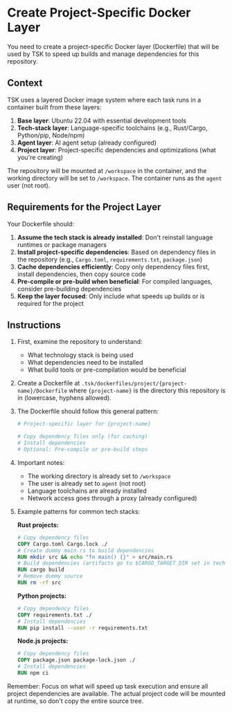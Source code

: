 # Create Project-Specific Docker Layer

You need to create a project-specific Docker layer (Dockerfile) that will be used by TSK to speed up builds and manage dependencies for this repository.

## Context

TSK uses a layered Docker image system where each task runs in a container built from these layers:
1. **Base layer**: Ubuntu 22.04 with essential development tools
2. **Tech-stack layer**: Language-specific toolchains (e.g., Rust/Cargo, Python/pip, Node/npm)
3. **Agent layer**: AI agent setup (already configured)
4. **Project layer**: Project-specific dependencies and optimizations (what you're creating)

The repository will be mounted at `/workspace` in the container, and the working directory will be set to `/workspace`. The container runs as the `agent` user (not root).

## Requirements for the Project Layer

Your Dockerfile should:

1. **Assume the tech stack is already installed**: Don't reinstall language runtimes or package managers
2. **Install project-specific dependencies**: Based on dependency files in the repository (e.g., `Cargo.toml`, `requirements.txt`, `package.json`)
3. **Cache dependencies efficiently**: Copy only dependency files first, install dependencies, then copy source code
4. **Pre-compile or pre-build when beneficial**: For compiled languages, consider pre-building dependencies
5. **Keep the layer focused**: Only include what speeds up builds or is required for the project

## Instructions

1. First, examine the repository to understand:
   - What technology stack is being used
   - What dependencies need to be installed
   - What build tools or pre-compilation would be beneficial

2. Create a Dockerfile at `.tsk/dockerfiles/project/{project-name}/Dockerfile` where `{project-name}` is the directory this repository is in (lowercase, hyphens allowed).

3. The Dockerfile should follow this general pattern:
   ```dockerfile
   # Project-specific layer for {project-name}

   # Copy dependency files only (for caching)
   # Install dependencies
   # Optional: Pre-compile or pre-build steps
   ```

4. Important notes:
   - The working directory is already set to `/workspace`
   - The user is already set to `agent` (not root)
   - Language toolchains are already installed
   - Network access goes through a proxy (already configured)

5. Example patterns for common tech stacks:

   **Rust projects:**
   ```dockerfile
   # Copy dependency files
   COPY Cargo.toml Cargo.lock ./
   # Create dummy main.rs to build dependencies
   RUN mkdir src && echo "fn main() {}" > src/main.rs
   # Build dependencies (artifacts go to $CARGO_TARGET_DIR set in tech-stack layer)
   RUN cargo build
   # Remove dummy source
   RUN rm -rf src
   ```

   **Python projects:**
   ```dockerfile
   # Copy dependency files
   COPY requirements.txt ./
   # Install dependencies
   RUN pip install --user -r requirements.txt
   ```

   **Node.js projects:**
   ```dockerfile
   # Copy dependency files
   COPY package.json package-lock.json ./
   # Install dependencies
   RUN npm ci
   ```

Remember: Focus on what will speed up task execution and ensure all project dependencies are available. The actual project code will be mounted at runtime, so don't copy the entire source tree.
